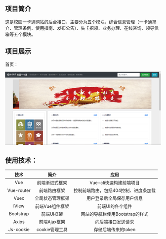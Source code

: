 ## 项目简介

这是校园一卡通网站的后台接口，主要分为五个模块，综合信息管理（一卡通简介、管理条例、使用指南、发布公告）、失卡招领、业务办理、在线咨询、领导信箱等五个模块。

## 项目展示

首页：

![](https://github.com/shenlujie/campuscard/blob/master/campuscard-web/src/main/resources/static/cardPic/homepage.png)

## 使用技术：

|    技术    |       简介       |                 应用                  |
| :--------: | :--------------: | :-----------------------------------: |
|    Vue     |  前端渐进式框架  |        Vue-cli快速构建前端项目        |
| Vue-router |   前端路由框架   | 控制前端路由，包括404控制、进度条加载 |
|    Vuex    | 全局状态管理框架 |      用户登录后全局保存用户信息       |
|   iView    | 前端Vue组件框架  |           前端UI的各个组件            |
| Bootstrap  |    前端UI框架    |    网站的导航栏使用Bootstrap的样式    |
|   Axios    |   前端Ajax框架   |          向后端接口发送请求           |
| Js-cookie  |  cookie管理工具  |          存储后端传来的token          |

